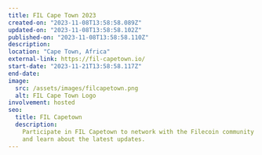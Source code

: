 ```yaml
---
title: FIL Cape Town 2023
created-on: "2023-11-08T13:58:58.089Z"
updated-on: "2023-11-08T13:58:58.102Z"
published-on: "2023-11-08T13:58:58.110Z"
description:
location: "Cape Town, Africa"
external-link: https://fil-capetown.io/
start-date: "2023-11-21T13:58:58.117Z"
end-date:
image:
  src: /assets/images/filcapetown.png
  alt: FIL Cape Town Logo
involvement: hosted
seo:
  title: FIL Capetown
  description:
    Participate in FIL Capetown to network with the Filecoin community
    and learn about the latest updates.
---
```

